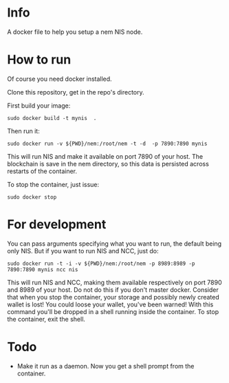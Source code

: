 
# Info

A docker file to help you setup a nem NIS node.

# How to run

Of course you need docker installed.

Clone this repository, get in the repo's directory.


First build your image:

    sudo docker build -t mynis  .
    
Then run it:

    sudo docker run -v ${PWD}/nem:/root/nem -t -d  -p 7890:7890 mynis

This will run NIS and make it available on port 7890 of your host.
The blockchain is save in the nem directory, so this data is persisted across restarts of the container.

To stop the container, just issue:

    sudo docker stop
    
# For development

You can pass arguments specifying what you want to run, the default being only NIS. But if you want to run NIS and NCC, just do:

    sudo docker run -t -i -v ${PWD}/nem:/root/nem -p 8989:8989 -p 7890:7890 mynis ncc nis

This will run NIS and NCC, making them available respectively on port 7890 and 8989 of your host.
Do not do this if you don't master docker. Consider that when you stop the container, your storage and possibly newly created wallet is lost! You could loose your wallet, you've been warned!
With this command you'll be dropped in a shell running inside the container. To stop the container, exit the shell.

# Todo

  * Make it run as a daemon. Now you get a shell prompt from the container.
